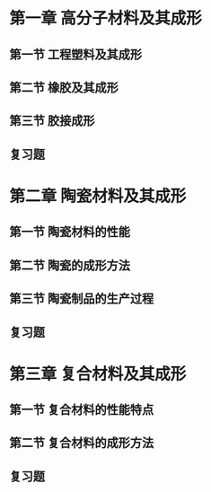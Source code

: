 # 第一章 高分子材料及其成形
## 第一节 工程塑料及其成形
## 第二节 橡胶及其成形
## 第三节 胶接成形
## 复习题

# 第二章 陶瓷材料及其成形
## 第一节 陶瓷材料的性能
## 第二节 陶瓷的成形方法
## 第三节 陶瓷制品的生产过程
## 复习题

# 第三章 复合材料及其成形
## 第一节 复合材料的性能特点
## 第二节 复合材料的成形方法
## 复习题